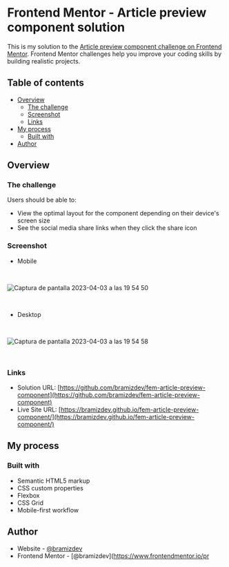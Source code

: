 # Frontend Mentor - Article preview component solution

This is my solution to the [Article preview component challenge on Frontend Mentor](https://www.frontendmentor.io/challenges/article-preview-component-dYBN_pYFT). Frontend Mentor challenges help you improve your coding skills by building realistic projects. 

## Table of contents

- [Overview](#overview)
  - [The challenge](#the-challenge)
  - [Screenshot](#screenshot)
  - [Links](#links)
- [My process](#my-process)
  - [Built with](#built-with)
- [Author](#author)

## Overview

### The challenge

Users should be able to:

- View the optimal layout for the component depending on their device's screen size
- See the social media share links when they click the share icon

### Screenshot

- Mobile

<br>

![Captura de pantalla 2023-04-03 a las 19 54 50](https://user-images.githubusercontent.com/112894363/229666905-1bbd19cb-c04a-4ce4-ab9e-d33ee1500efc.png)

<br>

- Desktop

<br>

![Captura de pantalla 2023-04-03 a las 19 54 58](https://user-images.githubusercontent.com/112894363/229666952-960e2e5a-144c-474d-86d9-93b3b426bfaf.png)

<br>

### Links

- Solution URL: [https://github.com/bramizdev/fem-article-preview-component](https://github.com/bramizdev/fem-article-preview-component)
- Live Site URL: [https://bramizdev.github.io/fem-article-preview-component/](https://bramizdev.github.io/fem-article-preview-component/)

## My process

### Built with

- Semantic HTML5 markup
- CSS custom properties
- Flexbox
- CSS Grid
- Mobile-first workflow

## Author

- Website - [@bramizdev](https://github.com/bramizdev)
- Frontend Mentor - [@bramizdev](https://www.frontendmentor.io/pr
